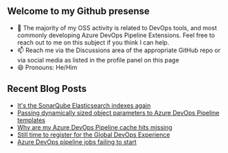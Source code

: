 ## Welcome to my Github presense

- 💬 The majority of my OSS activity is related to DevOps tools, and most commonly developing Azure DevOps Pipeline Extensions. Feel free to reach out to me on this subject if you think I can help.
- 📫 Reach me via the Discussions area of the appropriate GitHub repo or via social media as listed in the profile panel on this page
- 😄 Pronouns: He/Him

## Recent Blog Posts
<!-- BLOG-POST-LIST:START -->
- [It&#39;s the SonarQube Elasticsearch indexes again](https://blog.richardfennell.net/posts/its-the-sonarqube-indexes-again/)
- [Passing dynamically sized object parameters to Azure DevOps Pipeline templates](https://blog.richardfennell.net/posts/passing-object-parameters-to-azure-devops-pipeline-template/)
- [Why are my Azure DevOps Pipeline cache hits missing](https://blog.richardfennell.net/posts/why-is-my-azure-devops-pipeline-cache-missing/)
- [Still time to register for the Global DevOps Experience](https://blog.richardfennell.net/posts/still-time-to-register-for-the-global-devops-experience/)
- [Azure DevOps pipeline jobs failing to start](https://blog.richardfennell.net/posts/azure-devops-pipeline-jobs-failing-to-start/)
<!-- BLOG-POST-LIST:END -->


<!--
**rfennell/rfennell** is a ✨ _special_ ✨ repository because its `README.md` (this file) appears on your GitHub profile.

Here are some ideas to get you started:

- 🔭 I’m currently working on ...
- 🌱 I’m currently learning ...
- 👯 I’m looking to collaborate on ...
- 🤔 I’m looking for help with ...
- 💬 Ask me about ...
- 📫 How to reach me: ...
- 😄 Pronouns: ...
- ⚡ Fun fact: ...
-->

